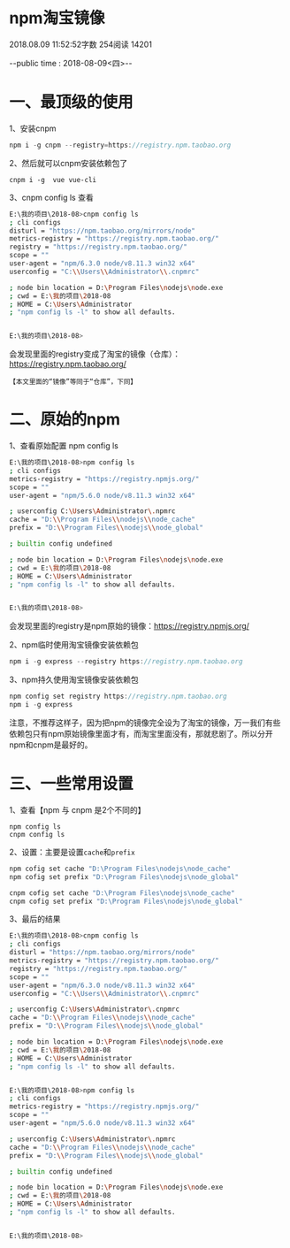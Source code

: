 # npm淘宝镜像

2018.08.09 11:52:52字数 254阅读 14201

--public time : 2018-08-09<四>--

# 一、最顶级的使用

1、安装cnpm

```cpp
npm i -g cnpm --registry=https://registry.npm.taobao.org
```

2、然后就可以cnpm安装依赖包了

```undefined
cnpm i -g  vue vue-cli
```

3、cnpm config ls 查看

```bash
E:\我的项目\2018-08>cnpm config ls
; cli configs
disturl = "https://npm.taobao.org/mirrors/node"
metrics-registry = "https://registry.npm.taobao.org/"
registry = "https://registry.npm.taobao.org/"
scope = ""
user-agent = "npm/6.3.0 node/v8.11.3 win32 x64"
userconfig = "C:\\Users\\Administrator\\.cnpmrc"

; node bin location = D:\Program Files\nodejs\node.exe
; cwd = E:\我的项目\2018-08
; HOME = C:\Users\Administrator
; "npm config ls -l" to show all defaults.


E:\我的项目\2018-08>
```

会发现里面的registry变成了淘宝的镜像（仓库）：https://registry.npm.taobao.org/

```undefined
【本文里面的“镜像”等同于“仓库”，下同】
```

# 二、原始的npm

1、查看原始配置 npm config ls

```bash
E:\我的项目\2018-08>npm config ls
; cli configs
metrics-registry = "https://registry.npmjs.org/"
scope = ""
user-agent = "npm/5.6.0 node/v8.11.3 win32 x64"

; userconfig C:\Users\Administrator\.npmrc
cache = "D:\\Program Files\\nodejs\\node_cache"
prefix = "D:\\Program Files\\nodejs\\node_global"

; builtin config undefined

; node bin location = D:\Program Files\nodejs\node.exe
; cwd = E:\我的项目\2018-08
; HOME = C:\Users\Administrator
; "npm config ls -l" to show all defaults.


E:\我的项目\2018-08>
```

会发现里面的registry是npm原始的镜像：https://registry.npmjs.org/

2、npm临时使用淘宝镜像安装依赖包

```cpp
npm i -g express --registry https://registry.npm.taobao.org
```

3、npm持久使用淘宝镜像安装依赖包

```cpp
npm config set registry https://registry.npm.taobao.org
npm i -g express
```

注意，不推荐这样子，因为把npm的镜像完全设为了淘宝的镜像，万一我们有些依赖包只有npm原始镜像里面才有，而淘宝里面没有，那就悲剧了。所以分开npm和cnpm是最好的。

# 三、一些常用设置

1、查看【npm 与 cnpm 是2个不同的】

```undefined
npm config ls
cnpm config ls
```

2、设置：主要是设置`cache`和`prefix`

```bash
npm cofig set cache "D:\Program Files\nodejs\node_cache"
npm cofig set prefix "D:\Program Files\nodejs\node_global"

cnpm cofig set cache "D:\Program Files\nodejs\node_cache"
cnpm cofig set prefix "D:\Program Files\nodejs\node_global"
```

3、最后的结果

```bash
E:\我的项目\2018-08>cnpm config ls
; cli configs
disturl = "https://npm.taobao.org/mirrors/node"
metrics-registry = "https://registry.npm.taobao.org/"
registry = "https://registry.npm.taobao.org/"
scope = ""
user-agent = "npm/6.3.0 node/v8.11.3 win32 x64"
userconfig = "C:\\Users\\Administrator\\.cnpmrc"

; userconfig C:\Users\Administrator\.cnpmrc
cache = "D:\\Program Files\\nodejs\\node_cache"
prefix = "D:\\Program Files\\nodejs\\node_global"

; node bin location = D:\Program Files\nodejs\node.exe
; cwd = E:\我的项目\2018-08
; HOME = C:\Users\Administrator
; "npm config ls -l" to show all defaults.


E:\我的项目\2018-08>npm config ls
; cli configs
metrics-registry = "https://registry.npmjs.org/"
scope = ""
user-agent = "npm/5.6.0 node/v8.11.3 win32 x64"

; userconfig C:\Users\Administrator\.npmrc
cache = "D:\\Program Files\\nodejs\\node_cache"
prefix = "D:\\Program Files\\nodejs\\node_global"

; builtin config undefined

; node bin location = D:\Program Files\nodejs\node.exe
; cwd = E:\我的项目\2018-08
; HOME = C:\Users\Administrator
; "npm config ls -l" to show all defaults.


E:\我的项目\2018-08>
```